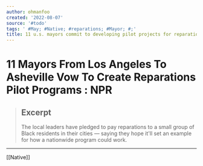 ```yaml
---
author: ohmanfoo
created: '2022-08-07'
source: '#todo'
tags: ' #May; #Native; #reparations; #Mayor; #;'
title: 11 u.s. mayors commit to developing pilot projects for reparations
---
```


# 11 Mayors From Los Angeles To Asheville Vow To Create Reparations Pilot Programs : NPR

> ## Excerpt
> The local leaders have pledged to pay reparations to a small group of Black residents in their cities — saying they hope it'll set an example for how a nationwide program could work.

---
[[Native]]